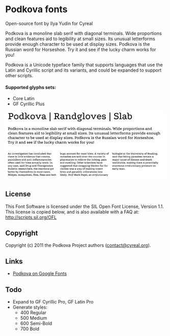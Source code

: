 # Podkova fonts

Open-source font by Ilya Yudin for Cyreal

Podkova is a monoline slab serif with diagonal terminals. Wide proportions and clean features aid to legibility at small sizes. Its unusual letterforms provide enough character to be used at display sizes. Podkova is the Russian word for Horseshoe. Try it and see if the lucky charm works for you!

Podkova is a Unicode typeface family that supports languages that use the Latin and Cyrillic script and its variants, and could be expanded to support other scripts.

#### Supported glyphs sets:

* Core Latin 
* GF Cyrillic Plus

![Podkova Font](source/sample.png)

## License

This Font Software is licensed under the SIL Open Font License, Version 1.1.
This license is copied below, and is also available with a FAQ at:
http://scripts.sil.org/OFL

## Copyright

Copyright (c) 2011 the Podkova Project authors (contact@cyreal.org).

## Links

* [Podkova on Google Fonts](1)

[1]: https://fonts.google.com/specimen/Podkova

## Todo
* Expand to GF Cyrillic Pro, GF Latin Pro
* Generate styles:
	* 400 Regular
	* 500 Medium
	* 600 Semi-Bold
	* 700 Bold

